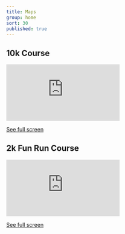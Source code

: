 ```yaml
---
title: Maps
group: home
sort: 30
published: true
---
```


<div class="maps">

  <div class="map-10k">
    <h2>10k Course</h2>
    <iframe frameBorder="0" src="https://umap.openstreetmap.fr/en/map/abington-10k-and-fun-run_40202?scaleControl=false&miniMap=false&scrollWheelZoom=false&zoomControl=true&allowEdit=false&moreControl=true&datalayersControl=true&onLoadPanel=undefined&captionBar=false"></iframe><p><a href="http://umap.openstreetmap.fr/en/map/abington-10k-and-fun-run_40202">See full screen</a></p>
  </div>

  <div class="map-2k">
  <h2>2k Fun Run Course</h2>
  <iframe frameBorder="0" src="https://umap.openstreetmap.fr/en/map/abington-2k_42744?scaleControl=false&miniMap=false&scrollWheelZoom=false&zoomControl=true&allowEdit=false&moreControl=true&datalayersControl=true&onLoadPanel=undefined&captionBar=false"></iframe><p><a href="http://umap.openstreetmap.fr/en/map/abington-2k_42744">See full screen</a></p>
  </div>

</div>
